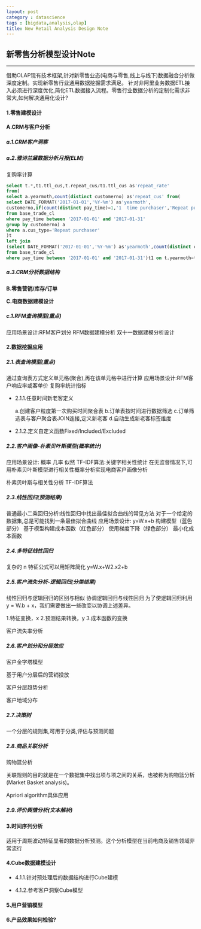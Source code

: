 ```yaml
---
layout: post
category : datascience
tags : [bigdata,analysis,olap]
title: New Retail Analysis Design Note
---
```


## 新零售分析模型设计Note
------------------------------------------------------------

借助OLAP现有技术框架,针对新零售业态(电商与零售,线上与线下)数据融合分析做深度定制。实现新零售行业通用数据挖掘需求满足。
针对非阿里业务数据ETL接入必须进行深度优化,简化ETL数据接入流程。零售行业数据分析的定制化需求非常大,如何解决通用化设计?

#### 1.零售建模设计

**A.CRM与客户分析**

##### a.1.CRM客户洞察

##### a.2.雅诗兰黛数据分析月报(ELM)

复购率计算
```sql
select t.*,t1.ttl_cus,t.repeat_cus/t1.ttl_cus as'repeat_rate'
from(
select a.yearmoth,count(distinct customerno) as'repeat_cus' from(
select DATE_FORMAT('2017-01-01','%Y-%m') as'yearmoth',
customerno,if(count(distinct pay_time)=1,'1  time purchaser','Repeat purchaser') as'cus_type'
from base_trade_cl
where pay_time between '2017-01-01' and '2017-01-31'
group by customerno) a 
where a.cus_type='Repeat purchaser'
)t
left join 
(select DATE_FORMAT('2017-01-01','%Y-%m') as'yearmoth',count(distinct customerno)as'ttl_cus'
from base_trade_cl
where pay_time between '2017-01-01' and '2017-01-31')t1 on t.yearmoth=t1.yearmoth
```

##### a.3.CRM分析数据结构

**B.零售营销/库存/订单**
 
**C.电商数据建模设计**

##### c.1.RFM查询模型(重点)

应用场景设计:RFM客户划分
RFM数据建模分析
双十一数据建模分析设计


#### 2.数据挖掘应用


##### 2.1.表查询模型(重点)

通过查询表方式定义单元格(聚合),再在该单元格中进行计算
应用场景设计:RFM客户响应率或客单价
复购率统计指标

* 2.1.1.任意时间新老客定义

	a.创建客户粒度第一次购买时间聚合表
	b.订单表按时间进行数据筛选
	c.订单筛选表与客户聚合表JOIN连接,定义新老客
	d.自动生成新老客标签维度

* 2.1.2.定义自定义函数Fixed/Included/Excluded



##### 2.2.客户画像-朴素贝叶斯模型(概率统计)

应用场景设计:
概率
几率
似然
TF-IDF算法:关键字相关性统计
在无监督情况下,可用朴素贝叶斯模型进行相关性概率分析实现电商客户画像分析

朴素贝叶斯与相关性分析
TF-IDF算法


##### 2.3.线性回归(预测结果)

普通最小二乘回归分析:线性回归中找出最佳拟合曲线的常见方法
对于一个给定的数据集,总是可能找到一条最佳拟合曲线
应用场景设计:
	y=W.x+b
	构建模型（蓝色部分）
	基于模型构建成本函数（红色部分）
	使用梯度下降（绿色部分）
	最小化成本函数

##### 2.4.多特征线性回归

复杂的 n 特征公式可以用矩阵简化
y=W.x+W2.x2+b


##### 2.5.客户流失分析-逻辑回归(分类结果)

线性回归与逻辑回归的区别与相似
协调逻辑回归与线性回归
为了使逻辑回归利用 y = W.b + x，我们需要做出一些改变以协调上述差异。

1.特征变换，x
2.预测结果转换，y
3.成本函数的变换

客户流失率分析

##### 2.6.客户划分和分层效应

客户金字塔模型

基于用户分层后的营销投放

客户分层趋势分析

客户地域分布

##### 2.7.决策树

一个分层的规则集,可用于分类,评估与预测问题


##### 2.8.商品关联分析

购物篮分析

关联规则的目的就是在一个数据集中找出项与项之间的关系，也被称为购物篮分析(Market Basket analysis)。

Apriori algorithm具体应用


##### 2.9.评价舆情分析(文本解析)



#### 3.时间序列分析

适用于周期波动特征显著的数据分析预测。这个分析模型在当前电商及销售领域非常流行


#### 4.Cube数据建模设计

* 4.1.1.针对预处理后的数据结构进行Cube建模

* 4.1.2.参考客户洞察Cube模型




#### 5.用户营销模型




#### 6.产品效果如何检验?







